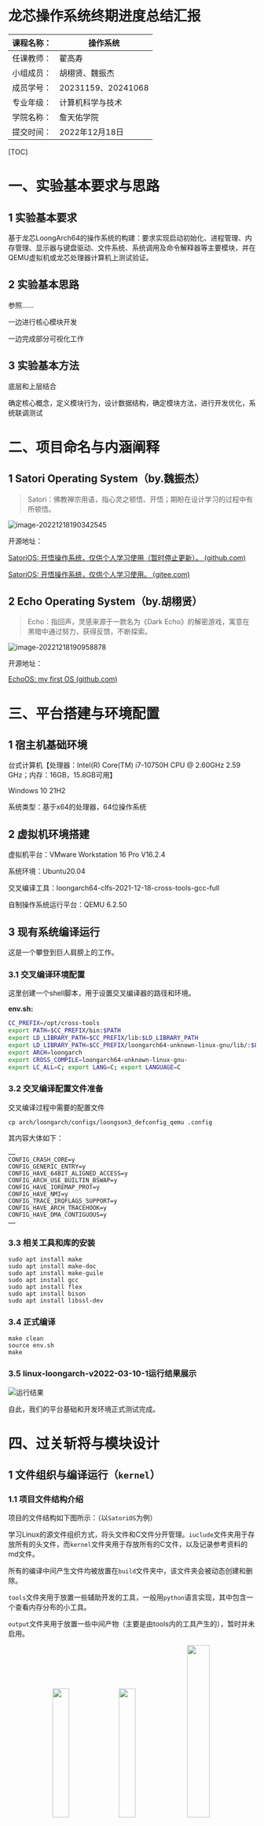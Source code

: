 # 龙芯操作系统终期进度总结汇报

| 课程名称： | 操作系统           |
| ---------- | ------------------ |
| 任课教师： | 翟高寿             |
| 小组成员： | 胡栩贤、魏振杰     |
| 成员学号： | 20231159、20241068 |
| 专业年级： | 计算机科学与技术   |
| 学院名称： | 詹天佑学院         |
| 提交时间： | 2022年12月18日     |

[TOC]

# 一、实验基本要求与思路

## 1 实验基本要求

基于龙芯LoongArch64的操作系统的构建：要求实现启动初始化、进程管理、内存管理、显示器与键盘驱动、文件系统、系统调用及命令解释器等主要模块，并在QEMU虚拟机或龙芯处理器计算机上测试验证。

## 2 实验基本思路

参照……

一边进行核心模块开发

一边完成部分可视化工作

## 3 实验基本方法

底层和上层结合

确定核心概念，定义模块行为，设计数据结构，确定模块方法，进行开发优化，系统联调测试

# 二、项目命名与内涵阐释

## 1 Satori Operating System（by.魏振杰）

> Satori：佛教禅宗用语，指心灵之顿悟、开悟；期盼在设计学习的过程中有所顿悟。

![image-20221218190342545](.\assets\image-20221218190342545.png)

开源地址：

[SatoriOS: 开悟操作系统，仅供个人学习使用（暂时停止更新）。 (github.com)](https://github.com/Kogler7/SatoriOS)

[SatoriOS: 开悟操作系统，仅供个人学习使用。 (gitee.com)](https://gitee.com/Kogler/satori-os)

## 2 Echo Operating System（by.胡栩贤）

> Echo：指回声，灵感来源于一款名为《Dark Echo》的解密游戏，寓意在黑暗中通过努力，获得反馈，不断探索。

![image-20221218190958878](.\assets\image-20221218190958878.png)

开源地址：

[EchoOS: my first OS (github.com)](https://github.com/Dontplay1003/EchoOS)

# 三、平台搭建与环境配置

## 1 宿主机基础环境

台式计算机【处理器：Intel(R) Core(TM) i7-10750H CPU @ 2.60GHz   2.59 GHz；内存：16GB，15.8GB可用】

Windows 10 21H2

系统类型：基于x64的处理器，64位操作系统

## 2 虚拟机环境搭建

虚拟机平台：VMware Workstation 16 Pro V16.2.4

系统环境：Ubuntu20.04

交叉编译工具：loongarch64-clfs-2021-12-18-cross-tools-gcc-full

自制操作系统运行平台：QEMU 6.2.50

## 3 现有系统编译运行

这是一个攀登到巨人肩膀上的工作。

### 3.1 交叉编译环境配置

这里创建一个shell脚本，用于设置交叉编译器的路径和环境。

**env.sh:**

```sh
CC_PREFIX=/opt/cross-tools
export PATH=$CC_PREFIX/bin:$PATH
export LD_LIBRARY_PATH=$CC_PREFIX/lib:$LD_LIBRARY_PATH
export LD_LIBRARY_PATH=$CC_PREFIX/loongarch64-unknown-linux-gnu/lib/:$LD_LIBRARY_PATH
export ARCH=loongarch
export CROSS_COMPILE=loongarch64-unknown-linux-gnu-
export LC_ALL=C; export LANG=C; export LANGUAGE=C
```

### 3.2 交叉编译配置文件准备

交叉编译过程中需要的配置文件

```shell
cp arch/loongarch/configs/loongson3_defconfig_qemu .config
```

其内容大体如下：

```shell
……
CONFIG_CRASH_CORE=y
CONFIG_GENERIC_ENTRY=y
CONFIG_HAVE_64BIT_ALIGNED_ACCESS=y
CONFIG_ARCH_USE_BUILTIN_BSWAP=y
CONFIG_HAVE_IOREMAP_PROT=y
CONFIG_HAVE_NMI=y
CONFIG_TRACE_IRQFLAGS_SUPPORT=y
CONFIG_HAVE_ARCH_TRACEHOOK=y
CONFIG_HAVE_DMA_CONTIGUOUS=y
……
```

### 3.3 相关工具和库的安装

```shell
sudo apt install make
sudo apt install make-doc
sudo apt install make-guile
sudo apt install gcc
sudo apt install flex
sudo apt install bison
sudo apt install libssl-dev
```

### 3.4 正式编译

```shell
make clean
source env.sh
make
```

### 3.5 linux-loongarch-v2022-03-10-1运行结果展示

![运行结果](.\assets\image-20221217141058349.png)

自此，我们的平台基础和开发环境正式测试完成。

# 四、过关斩将与模块设计

## 1 文件组织与编译运行（`kernel`）

### 1.1 项目文件结构介绍

项目的文件结构如下图所示：（以`SatoriOS`为例）

学习Linux的源文件组织方式，将头文件和C文件分开管理。`iuclude`文件夹用于存放所有的头文件，而`kernel`文件夹用于存放所有的C文件，以及记录参考资料的md文件。

所有的编译中间产生文件均被放置在`build`文件夹中，该文件夹会被动态创建和删除。

`tools`文件夹用于放置一些辅助开发的工具，一般用`python`语言实现，其中包含一个查看内存分布的小工具。

`output`文件夹用于放置一些中间产物（主要是由tools内的工具产生的），暂时并未启用。

<center>
    <img src=".\assets\image-20221217124720705.png" width="26%">
    <img src=".\assets\image-20221217124515810.png" width="26%">
    <img src=".\assets\image-20221217124624890.png" width="30%">
</center>

为了方便IDE定位头文件所在位置，可在`VSCode`中做如下配置：

```json
{
    "configurations": [
        {
            ...
            "includePath": [
                "${workspaceFolder}/include/**",
            ],
            ...
        }
    ],
    ...
}
```

### 1.2 编译脚本编写说明

本系统通过编写多级`Makefile`文件实现对源代码的编译和链接，详细编译过程如下。

在`kernel`文件夹中添加负责内核总体编译的`Makefile`文件，其主要功能是

- 定义基本编译/链接指令参数，并将其`export`至工作空间

```makefile
export TOOLPREFIX := loongarch64-unknown-linux-gnu-

export CC = $(TOOLPREFIX)gcc
export LD = $(TOOLPREFIX)ld

export CFLAGS = -Wall -O2 -g3 \
	-march=loongarch64 -mabi=lp64s \
	-ffreestanding -fno-common \
	-nostdlib \
	-I../include \ # 告知gcc头文件的相对路径
	-fno-stack-protector \
	-fno-pie -no-pie 

export LDFLAGS = -z max-page-size=4096
```

- 遍历`kernel`文件夹，确定需要编译链接的中间目标文件，这里默认将每个子文件夹的名字作为目标文件的文件名

```makefile
TGTDIR := ../build/ # 编译目标输出文件夹
TARGET := $(TGTDIR)kernel
SOURCE := $(wildcard *.c)
# 遍历所有的文件夹，并将文件夹的名字作为中间目标产物的名字
SUBOBJS = $(filter %.o, $(patsubst ./%, %.o, $(shell find -maxdepth 1 -type d)))
OBJECTS = $(patsubst %.c, $(TGTDIR)%.o, $(SOURCE))
OBJECTS += $(patsubst %.o, $(TGTDIR)%.o, $(SUBOBJS))
```

- 遍历并进入到每一个子文件夹中执行`make`指令，递归地完成编译，并将所有中间产物最终链接为内核

```makefile
$(TARGET): $(OBJECTS) ld.script # 根据链接脚本进行链接
	@echo Linking $(TARGET)
	$(ECHOPRE)$(LD) $(LDFLAGS) -T ld.script -o $(TARGET) $(OBJECTS)

$(TGTDIR)%.o : %.c
	@echo Compiling $<
	$(ECHOPRE)$(CC) $(CFLAGS) -c -o $@ $<

$(TGTDIR)%.o : # 递归地执行编译
	@echo -------------------------- == $(subst .o,,$@) == ------------------------------
	@mkdir -p $(subst .o,,$@)
	@(cd $(subst $(TGTDIR),,$(subst .o,,$@)); make) # 进入到子文件夹并执行`make`指令
```

每一个子文件夹中的`Makefile`文件内容类似如下

```makefile
SECNME := mm # 该模块名称
TGTDIR := ../../build/ # 目标产物文件夹
INCDIR := ../../include # 头文件目录
SUBDIR := $(TGTDIR)$(SECNME)/
TARGET := $(TGTDIR)$(SECNME).o
SOURCE := $(wildcard *.c)
OBJECTS := $(patsubst %.c, $(SUBDIR)%.o, $(SOURCE))
CFLAGS += -I../../include

all: $(TARGET)

$(TARGET): $(OBJECTS)
	@echo Linking $(TARGET)
	$(ECHOPRE)$(LD) -r -o $(TARGET) $(OBJECTS)

$(SUBDIR)%.o : %.c
	@echo Compiling $<
	$(ECHOPRE)$(CC) $(CFLAGS) -c -o $@ $<
```

### 1.3 运行脚本编写说明

## 2 固件简介与启动装载（`start.sh`）

### 2.1 UEFI固件简介

### 2.2 龙芯操作系统装载流程

龙芯之前定义了一个启动规范，定义了BIOS和内核的交互接口，但是在推动相关补丁进入上游社区时，内核的维护者们提出了不同意见。社区倾向于采用EFI标准提供的启动功能，即编译内核时生成一个vmlinux.efi这样的EFI模块，它可以不用任何grub之类的装载器实现启动。因为还没有最终定论，导致龙芯开源版本的内核和BIOS互相没有直接支持。因此我们不得不从github.com/loongson fork了相应的软件，进行了一点修改。这里对目前的启动约定做一个简单的说明：

- UEFI bios装载内核时，会把从内核elf文件获取的入口点地址（可以用readelf -h或者-l vmlinux看到）抹去高32位使用。比如vmlinux链接的地址是0x9000000001034804，实际bios跳转的地址将是0x1034804，代码装载的位置也是物理内存0x1034804。BIOS这么做是因为它逻辑上相当于用物理地址去访问内存，高的虚拟地址空间没有映射不能直接用。
- 内核启动入口代码需要做两件事：（参见arch/loongarch/kernel/head.S）
  1. 设置一个直接地址映射窗口（参见loongarch体系结构手册，5.2.1节），把内核用到的64地址抹去高位映射到物理内存。目前linux内核是设置0x8000xxxx-xxxxxxxx和0x9000xxxx-xxxxxxxx地址抹去最高的8和9为其物理地址，前者用于uncache访问(即不通过高速缓存去load/store)，后者用于cache访问。
  2. 做个代码自跳转，使得后续代码执行的PC和链接用的虚拟地址匹配。BIOS刚跳转到内核时，用的地址是抹去了高32位的地址（相当于物理地址），步骤1使得链接时的高地址可以访问到同样的物理内存，这里则换回到原始的虚拟地址。

我们这里使用链接脚本（ld.script）设置内核入口：

```c
OUTPUT_ARCH( "loongarch" )
ENTRY( kernel_entry )

SECTIONS
{
  . = 0x92000000;

  .text : {
    *(.text .text.*)
    PROVIDE(etext = .);
  }

  .rodata : {
    . = ALIGN(16);
    *(.srodata .srodata.*)
    . = ALIGN(16);
    *(.rodata .rodata.*)
  }

  .data : {
    . = ALIGN(16);
    *(.sdata .sdata.*) 
    . = ALIGN(16);
    *(.data .data.*)
  }

  .bss : {
    . = ALIGN(16);
    *(.sbss .sbss.*) 
    . = ALIGN(16);
    *(.bss .bss.*)
  }

  PROVIDE(end = .);
}
```



## 3 内核信息输出模块设计（`io`）

### 3.1 显示第一个字符

此时，我们设置了内核入口，就相当于给我们的操作系统“程序”设置了一个“main”函数，但是在这样的命令行窗口，没有输出，我们无法看到任何东西，也就无法做任何有意义的交互。亟待解决的第一个问题就是——printf。

作为一个操作系统，我们一开始并没有标准的输入输出库供我们使用，经过研究，想要在命令行窗口实现输出，需要通过串口通信。

对于串口的通信，龙芯3A5000提供了两块UART(Universal Asynchronous Receiver Transmitter)控制器进行控制，分别为UART0和UART1从**《龙芯3A5000_3B5000处理器寄存器使用手册》**中我们可以找到UART0控制器的物理地址为0x1FE00100，在输出过程中，涉及到的两个重要寄存器如下图：

<center>
    <img src=".\assets\image-20221217141152350.png" width="36%">
    <img src=".\assets\image-20221217141212916.png" width="46%">
</center>


其中DAT寄存器，负责输入数据的传输，是我们向命令行窗口输出的端口，接收8位宽的 **ascii码**；LSR寄存器则负责在传输前后检测输出状态，其第5个标志位代表当前串口是否为空，即是否能够传输数据，防止对前面传入但未处理的数据造成直接覆盖。

![image-20221217141228443](.\assets\image-20221217141228443.png)

![image-20221217141244426](.\assets\image-20221217141244426.png)

具体实现和管理代码如下：

```c
static const unsigned long uart_base = 0x1fe001e0;

#define UART0_THR  (uart_base + 0)
#define UART0_LSR  (uart_base + 5)
#define LSR_TX_IDLE  (1 << 5)

static char io_readb()
{
    return *(volatile char*)UART0_LSR;
}

static void io_writeb(char c)
{
    while ((io_readb() & LSR_TX_IDLE) == 0){
        asm volatile("nop\n" : : : );
    }
    *(char*)UART0_THR = c;
}
```

在此基础上，我们进一步封装出putc（输出单个字符）和puts（输出字符串）：

```c
void putc(char c)
{
	// wait for Transmit Holding Empty to be set in LSR.
	while ((io_readb() & LSR_TX_IDLE) == 0);
	io_writeb(c);
}

void puts(char *str)
{
	while (*str != 0)
	{
		putc(*str);
		str++;
	}
}
```

### 3.2 格式化输出及控制

格式化输出函数设计实现如下：

```C
void printf(const char *fmt, ...)
{
	va_list ap;
	int i, c, n;
	char *s;

	if (fmt == 0)
	{
		intr_on();
		return;
	}

	va_start(ap, fmt);
	for (i = 0; (c = fmt[i] & 0xff) != 0; i++)
	{
		if (c != '%')
		{
			putc(c);
			continue;
		}
		c = fmt[++i] & 0xff;
		if (c == 0)
			break;
		switch (c)
		{
		case 'd':										// 打印10进制整数
			print_int(va_arg(ap, int), 10, 1);
			break;
		case 'x':										// 打印16进制整数
			print_int(va_arg(ap, int), 16, 1);
			break;
		case 'P':										// 打印64位地址
			print_ptr(va_arg(ap, unsigned long));
			break;
		case 'p':										// 打印32位地址
			print_ptr_short(va_arg(ap, unsigned long));
			break;
		case 's':										// 打印字符串
			if ((s = va_arg(ap, char *)) == 0)
				s = "(null)";
			for (; *s; s++)
				putc(*s);
			break;
		case 'c':										// 打印字符
			putc((char)(va_arg(ap, int)));
			break;
		case 'O':										// 打印字符串（16位左对齐）
			n = 16;
			if ((s = va_arg(ap, char *)) == 0)
				s = "(null)  ";
			for (; n; s++, n--)
				putc(*s ? *s : ' ');
			break;
		case 'o':										// 打印字符串（8位左对齐）
			n = 8;
			if ((s = va_arg(ap, char *)) == 0)
				s = "(null)  ";
			for (; n; s++, n--)
				putc(*s ? *s : ' ');
			break;
		case '%':
			putc('%');
			break;
		default:
			putc('%');
			putc(c);
			break;
		}
	}
}
```

在此基础上，我们了解到可以通过`ANSI`控制码实现对串口窗口的多样化控制，我们将相关方法进行了封装，其中一些示例如下：

```C
static inline void cursor_move_to(sint x, sint y);			// 光标位置移动到
static inline void clear_screen();							// 清屏
static inline void set_cursor_style(sint style);			// 设置光标样式
static inline void set_cursor_color(sint color);			// 设置光标（字体）颜色
static inline void set_cursor_background_color(sint color);	// 设置光标（字体）背景颜色
void save_cursor_style();		// 保存光标样式
void restore_cursor_style();	// 恢复光标样式
void save_cursor_color();		// 保存光标（字体）颜色
void restore_cursor_color();	// 恢复光标（字体）颜色
```



### 3.3 内核信息打印模块

在以上输出控制模块的基础上，我们统一了内核信息输出的标准格式，定义了四种输出类型，其实现如下：

```python
#define pr_info(src, fmt, ...)          \
    {                                   \
        save_cursor_color();            \
        set_cursor_color(ANSI_GREEN);   \
        printf("[" #src "] | INFO | "); \
        printf(fmt, ##__VA_ARGS__);     \
        put_char('\n');                 \
        restore_cursor_color();         \
    }

#define pr_warn(src, fmt, ...)          \
    {                                   \
        save_cursor_color();            \
        set_cursor_color(ANSI_YELLOW);  \
        printf("[" #src "] | WARN | "); \
        printf(fmt, ##__VA_ARGS__);     \
        put_char('\n');                 \
        restore_cursor_color();         \
    }

#define pr_error(src, fmt, ...)          \
    {                                    \
        save_cursor_color();             \
        set_cursor_color(ANSI_RED);      \
        printf("[" #src "] | ERROR | "); \
        printf(fmt, ##__VA_ARGS__);      \
        put_char('\n');                  \
        restore_cursor_color();          \
        die();                           \
    }

#ifdef CONFIG_DEBUG

#define pr_debug(src, fmt, ...)          \
    {                                    \
        save_cursor_color();             \
        set_cursor_color(ANSI_BLUE);     \
        printf("[" #src "] | DEBUG | "); \
        printf(fmt, ##__VA_ARGS__);      \
        put_char('\n');                  \
        restore_cursor_color();          \
    }

#else

#define pr_debug(src, fmt, ...) \
    {                           \
    }

#endif /* !CONFIG_DEBUG */
```

内核各模块在使用上述基本模块时，可以进行封装，例如：

```python
#define mm_info(fmt, ...) pr_info(MM, fmt, ##__VA_ARGS__)
#define mm_warn(fmt, ...) pr_warn(MM, fmt, ##__VA_ARGS__)
#define mm_error(fmt, ...) pr_error(MM, fmt, ##__VA_ARGS__)
#define mm_debug(fmt, ...) pr_debug(MM, fmt, ##__VA_ARGS__)
```



## 4 中断处理与驱动设计（`trap`）

### 4.1 中断处理流程概述

（1）为了实现中断处理，首先是对中断的初始化，为各个中断相关的芯片写入控制方式，同时为CPU设置中断入口、中断使能等中断基本信息；

（2）当接收到中断后，CPU会自动跳转到设置的中断入口处运行；

（3）当前我们使用的是单个中断，在进入中断后，各个中断统一进入trap_entry函数进行现场保护，而后进入中断处理函数trap_handle；

（4）在trap_handle函数中，我们通过读取例外配置寄存器获取当前中断状态并和配置的中断配置寄存器以及各中断设备进行比较，确定触发中断的设备并进入对应设备的中断处理函数。

![trap_step](.\assets\trap_step.png)

### 4.2 中断控制过程初始化

对于中断过程的初始化可以分为四部分：

```C
void trap_init(void)
{
    /*CPU控制状态寄存器设置*/
    unsigned int ecfg = ( 0U << CSR_ECFG_VS_SHIFT ) | HWI_VEC | TI_VEC;
    unsigned long tcfg = 0x0a000000UL | CSR_TCFG_EN | CSR_TCFG_PER;
    w_csr_ecfg(ecfg);
    w_csr_tcfg(tcfg);
    w_csr_eentry((unsigned long)trap_entry);
    /*拓展io中断初始化*/
    extioi_init();
    /*桥片初始化*/
    ls7a_intc_init();
    /*键鼠控制芯片初始化*/
    i8042_init();
}
```

首先是对**控制状态寄存器**的设置，不同于8086简单基础的架构，龙芯对CPU本身设置了大量的可配置内容，其通过**控制状态寄存器**进行设置。所有的**控制状态寄存器**需要通过龙芯的`csrwr/csrrd`指令进行控制。

`ecfg`个`tcfg`分别为例外配置寄存器和时钟配置寄存器，这样我们就实现了对于中断的基础配置和一个十分重要的中断源——时钟中断源：

<center>
    <img src=".\assets\image-20221217152300743.png" width="40%">
    <img src=".\assets\image-20221217152532642.png" width="35%">
</center>

同时我们还需要向`eentry`控制状态寄存器中写入我们编写的中断入口函数地址。

对CPU的控制状态寄存器配置完成后，我们需要对CPU的IO端口的控制状态进行配置：

```c
void extioi_init(void)
{
    iocsr_writeq((0x1UL << UART0_IRQ) | (0x1UL << KEYBOARD_IRQ) | 
                 (0x1UL << MOUSE_IRQ) | (0x1UL << DISK_IRQ), 
                 LOONGARCH_IOCSR_EXTIOI_EN_BASE);

    /* extioi[31:0] map to cpu irq pin INT1, other to INT0 */
    iocsr_writeq(0x01UL,LOONGARCH_IOCSR_EXTIOI_MAP_BASE);

    /* extioi IRQ 0-7 route to core 0, use node type 0 */
    iocsr_writeq(0x0UL,LOONGARCH_IOCSR_EXTIOI_ROUTE_BASE);

    /* nodetype0 set to 1, always trigger at node 0 */
    iocsr_writeq(0x1,LOONGARCH_IOCSR_EXRIOI_NODETYPE_BASE);
}
```

这里分别对**拓展IO中断使能寄存器**、**中断路由寄存器**、**中断目标处理器核路由寄存器地址**和**中断目标结点映射方式寄存器**进行了配置。

对CPU的配置完成后，我们还需要对桥片芯片进行配置，配置其中断使能寄存器、中断向量寄存器等：

```c
void ls7a_intc_init(void)
{
    /* enable uart0/keyboard/mouse */
    *(volatile unsigned long*)(LS7A_INT_MASK_REG) = ~((0x1UL << UART0_IRQ) | (0x1UL << KEYBOARD_IRQ) | 
                                                      (0x1UL << MOUSE_IRQ));

    *(volatile unsigned long*)(LS7A_INT_EDGE_REG) = (0x1UL << (UART0_IRQ | KEYBOARD_IRQ | MOUSE_IRQ));

    /* route to the same irq in extioi */
    *(volatile unsigned char*)(LS7A_INT_HTMSI_VEC_REG + UART0_IRQ) = UART0_IRQ;
    *(volatile unsigned char*)(LS7A_INT_HTMSI_VEC_REG + KEYBOARD_IRQ) = KEYBOARD_IRQ;
    *(volatile unsigned char*)(LS7A_INT_HTMSI_VEC_REG + MOUSE_IRQ) = MOUSE_IRQ;

    *(volatile unsigned long*)(LS7A_INT_POL_REG) = 0x0UL;
}
```

自此，中断还不能够正常运行，我们还需要对外围设备进行配置。我们知道不同设备都会有不同的控制状态和输入输出端口，对应设备控制芯片的控制寄存器、数据寄存器和状态寄存器（`i8042`的控制寄存器和状态寄存器共用一个端口），这里我们最直接涉及到的就是对键鼠进行控制的`i8042`芯片，我们需要在其控制端口写入我们需要的控制方式：

```C
void i8042_init(void)
{
  unsigned char data;

  /* disable device */
  *(volatile unsigned char*)(LS7A_I8042_COMMAND) = 0xAD;
  *(volatile unsigned char*)(LS7A_I8042_COMMAND) = 0xA7;
  /* flush */
  data = *(volatile unsigned char*)(LS7A_I8042_DATA);
  /* self test */
  *(volatile unsigned char*)(LS7A_I8042_COMMAND) = 0xAA;
  data = *(volatile unsigned char*)(LS7A_I8042_DATA);

  /* set config byte, enable device and interrupt*/
  *(volatile unsigned char*)(LS7A_I8042_COMMAND) = 0x20;
  data = *(volatile unsigned char*)(LS7A_I8042_DATA);
  *(volatile unsigned char*)(LS7A_I8042_COMMAND) = 0x60;
  *(volatile unsigned char*)(LS7A_I8042_DATA) = 0x07;

  /* test */
  *(volatile unsigned char*)(LS7A_I8042_COMMAND) = 0xAB;
  data = *(volatile unsigned char*)(LS7A_I8042_DATA);

  /* enable first port */
  *(volatile unsigned char*)(LS7A_I8042_COMMAND) = 0xAE;

  /* reset device */
  *(volatile unsigned char*)(LS7A_I8042_DATA) = 0xFF;
  data = *(volatile unsigned char*)(LS7A_I8042_DATA);
}
```

这样我们就是完整实现了键鼠中断以及时钟中断并将中断定向到我们设置的中断入口处。

### 4.3 键盘驱动设计与实现

在操作系统的运行过程中，因为处于命令行状态下，我们最主要的交互方式就是通过键盘实现输入，下图为设计的键盘驱动处理过程。

![kbd-2022-11-08-1451](.\assets\kbd-2022-11-08-1451.png)

当我们通过中断进入键盘的中断处理程序后，会先通过状态端口判断`i8042`的数据端口是否有未读的数据，如果有，则可以通过数据端口读取数据。

此时我们读取到的数据为键盘扫描码，我们需要通过键盘扫描码映射到键盘按键表，其中包含了每一个按键的`ascii码`（若没有则为0）。然后外部的应用可以通过注册键盘的回调，在键盘中断的过程中接收键盘驱动分发的键盘数据。

### 4.4 鼠标驱动设计与实现



## 5 内核标准库设计与实现（`lib`）

### 5.1 基本字符串处理函数

为了方便内核部分功能的实现，我们首先实现了`string.h`：

```C
#ifndef _SYSTEM_LIB_STRING_H_
#define _SYSTEM_LIB_STRING_H_

int strcmp(const char *str1, const char *str2);
int strcpy(char *dst, const char *src);
int strlen(const char *str);
int strncmp(const char *str1, const char *str2, int n);
int strncpy(char *dst, const char *src, int n);
void split(char *str, char *delim, char result[][100], int *result_len);

void memset(void *ptr, char c, unsigned long size);
int memcmp(void *ptr1, void *ptr2, unsigned long size);
void memcpy(void *ptr1, void *ptr2, unsigned long size);

#endif /* !_SYSTEM_LIB_STRING_H_ */
```

以上这些函数的功能人尽皆知，在此便不赘述。

### 5.2 标准缓冲区设计与实现

为了方便标准输入模块的开发，我们首先设计实现了标准字符输入缓冲区数据结构及其相关操作函数。缓冲区由顺序队列实现，并提供了自旋等待数据的API。

```C
typedef struct std_buffer
{
    byte *data;		// 数据
    int size;		// 已装入数据大小（单位：字节）
    int capacity;	// 缓冲区容量（单位：字节）
    int head;		// 缓冲区头
    int tail;		// 缓冲区尾
    int peek;		// 访问指针
} std_buffer;

std_buffer *std_buffer_create(int capacity);
void std_buffer_destroy(std_buffer *buffer);
void std_buffer_clear(std_buffer *buffer);

void std_buffer_put(std_buffer *buffer, const byte data);
void std_buffer_puts(std_buffer *buffer, const char *data);

byte std_buffer_pop(std_buffer *buffer);
byte std_buffer_get(std_buffer *buffer);

int std_buffer_gets(std_buffer *buffer, char *data, int size);

byte std_buffer_peek(std_buffer *buffer);
void std_buffer_back(std_buffer *buffer);

char std_buffer_wait_char(std_buffer *buffer);

int std_buffer_wait_line(std_buffer *buffer, char *data, int size);

static inline int std_buffer_full(std_buffer *buffer)
{
    return buffer->size == buffer->capacity;
}

static inline int std_buffer_full_p(std_buffer *buffer)
{
    return buffer->peek == buffer->head;
}

static inline int std_buffer_empty(std_buffer *buffer)
{
    return buffer->size == 0;
}

static inline int std_buffer_empty_p(std_buffer *buffer)
{
    return buffer->peek == buffer->tail;
}
```



### 5.3 标准可编辑文本结构设计与实现

为了支持建议文本编辑器`vim`的设计实现，我们利用二维双向链表设计了可编辑的文本数据结构，其核心数据结构定义与相关操作函数设计与实现如下。

核心数据结构：

```C
typedef struct text_cursor	// 光标位置
{
    int x;
    int y;
} text_cursor;

typedef struct text_char	// 字符结点
{
    char ch;
    struct text_char *next;
    struct text_char *prev;
} text_char;

typedef struct text_line	// 行节点
{
    int nr_chars;
    text_char *fst_char;
    text_char *lst_char;
    struct text_line *next;
    struct text_line *prev;
} text_line;

typedef struct text_buffer	// 可编辑文本缓冲
{
    int nr_lines;
    text_line *fst_line;
    text_line *lst_line;
    text_line *cur_line;
    text_char *cur_char;
    text_cursor cursor;
} text_buffer;
```

相关操作函数：

```C
text_buffer *text_buffer_create();

int text_buffer_count_lines(text_buffer *buffer);
int text_buffer_count_chars(text_buffer *buffer);

void text_buffer_load_text(text_buffer *buffer, char *str);
void text_buffer_save_text(text_buffer *buffer, char *str, int size);

void text_buffer_save_line(text_line *line, char *str, int size);

void text_buffer_clear(text_buffer *buffer);
void text_buffer_destroy(text_buffer *buffer);
void text_buffer_free_line(text_line *line);

void text_buffer_write_char(text_buffer *buffer, char c);

void text_buffer_insert_line(text_buffer *buffer);
void text_buffer_insert_char(text_buffer *buffer, char c);
void text_buffer_insert_string(text_buffer *buffer, char *str);

void text_buffer_split_line(text_buffer *buffer);
void text_buffer_merge_line(text_buffer *buffer);

static inline void text_buffer_newline(text_buffer *buffer)
{
    text_buffer_split_line(buffer);
}

void text_buffer_delete_char(text_buffer *buffer);
void text_buffer_delete_line(text_buffer *buffer);

void text_buffer_backspace(text_buffer *buffer);

void text_buffer_cursor_up(text_buffer *buffer);
void text_buffer_cursor_down(text_buffer *buffer);
void text_buffer_cursor_prev(text_buffer *buffer);
void text_buffer_cursor_next(text_buffer *buffer);

void text_buffer_cursor_move_to(text_buffer *buffer, int x, int y);
void text_buffer_cursor_to_line(text_buffer *buffer, int line);
void text_buffer_cursor_to_col(text_buffer *buffer, int col);

void text_buffer_cursor_home(text_buffer *buffer);
void text_buffer_cursor_end(text_buffer *buffer);

void text_buffer_cursor_line_home(text_buffer *buffer);
void text_buffer_cursor_line_end(text_buffer *buffer);

void text_buffer_print_info(text_buffer *buffer);

void text_buffer_print_line(text_line *line);
void text_buffer_print_text(text_buffer *buffer);

void text_buffer_relocate_cursor(text_buffer *buffer);
```

函数详细实现过程不再赘述，感兴趣的同学可以参考源码。

## 6 命令解释器设计与实现（`shell`）

### 6.1 核心常量及数据结构定义

核心常量及数据结构定义如下：(`shell.h`)

```C
#define SHELL_BUFFER_SIZE   256 // shell命令输入缓冲区大小
#define SHELL_CMD_MAX       64	// 最大支持内置命令的数量
#define CMD_PARAM_MAX       8	// 每条命令最大支持的参数数量
#define NAME_LEN_MAX        16	// 命令或参数名最大长度
#define DESC_LEN_MAX        64	// 命令或参数描述信息最大长度

typedef struct {
    char sign;
    char name[NAME_LEN_MAX];
    char desc[DESC_LEN_MAX];
} cmd_param;	// 命令参数定义数据结构，sign代表该命令的缩写

typedef struct {
    char sign;
    char param[DESC_LEN_MAX];
} param_unit;	// 从命令中解析得到的参数数据结构，由参数缩写和参数附加值组成

typedef struct {
    char cmd[NAME_LEN_MAX];				// 命令名
    char desc[DESC_LEN_MAX];			// 命令描述信息
    cmd_param params[CMD_PARAM_MAX];	// 命令附带的参数定义
    void (*func)();						// 命令的执行函数
} shell_cmd;	//命令定义数据结构

extern char input_buff[SHELL_BUFFER_SIZE];	// 输入缓冲区

extern shell_cmd shell_cmds[SHELL_CMD_MAX];	// 内置命令

extern param_unit param_buff[CMD_PARAM_MAX];// 参数缓冲区

extern int shell_exit_flag;	// shell退出标志
```

### 6.2 相关功能的设计与实现

在`cmd.c`中定义内置命令如下：（截取部分）

```C
shell_cmd shell_cmds[SHELL_CMD_MAX] = {
    ...
    {
        .cmd = "info",
        .desc = "show the information of SatoriOS",
        .params = {
            {
                .sign = 'c',
                .name = "cpu",
                .desc = "show cpu information",
            },
            {
                .sign = 'm',
                .name = "memory",
                .desc = "show memory information",
            },
            {
                .sign = 'b',
                .name = "boot",
                .desc = "show boot information",
            }
        },
        .func = show_satori_info
    }
    ...
};
```

该命令对应的实现在`impl.c`中，也可直接调用内核其他部分的函数。shell的主函数如下。

注意：由于我们并未进入保护模式，所以此处并不涉及内核态到用户态的切换。

```C
void entry_shell()
{
    puts("Entering Shell...");
    shell_exit_flag = 0;
    while (!shell_exit_flag)
    {
        printf("SatoriOS:%s $ ", shell_path);
        int n = gets(input_buff, SHELL_BUFFER_SIZE);
        if (n == SHELL_BUFFER_SIZE)
        {
            puts("\n\rInput overflowed!");
            continue;
        }
        if (input_buff[0] == 0)
            continue;
        parse_command();
    }
    puts("Exiting Shell...");
}
```

此处，为方便起见，shell直接使用的我们实现的`gets`方法获取键盘输入并进行解析。解析过程在`parser.c`中实现，其中重要函数的含义如下：

```C
void parse_command();			// 解析输入缓冲区中的命令，并将格式化的参数存入参数缓冲区，而后调用命令执行函数
void parse_params(int cmd_id);	// 由parse_command调用，负责解析命令参数
int has_param(int cmd_id);		// 由命令执行函数调用，判断参数缓冲区中是否含有某个参数
char *get_param(char sign);		// 由命令执行函数调用，获取某个参数的附加值
```

对于每一个命令，可以参照如下格式进行实现，其余不多赘述。

```C
void show_about_info(int cmd_id)
{
    if (!has_param(cmd_id))
    {
        puts("Satori OS is a simple OS written by C.");
        print_info();
    }
    else
    {
        if (get_param('v') != 0)
            puts(VERSION);
        if (get_param('a') != 0)
            puts(AUTHOR);
        if (get_param('c') != 0)
            puts(COPYRIGHT);
        if (get_param('l') != 0)
            puts(LOGO);
        if (get_param('o') != 0)
            puts(ORIGIN);
    }
}
```

`SatoriOS Shell`实际运行截图如下：

![image-20221218190711206](.\assets\image-20221218190711206.png)

## 7 内存管理设计与实现（`mm`）

### 7.1 `SatoriOS`/`EchoOS`内存管理架构概述

在设计内存管理系统时，我们着重参考了Linux相关的设计理念和设计思路，但由于Linux的内存管理系统过于庞大复杂，我们并未完全遵循Linux的实现方式，而是混入了大量的自己的理解和思考。在实现上，我们以根据现有需求自行实现代码为主，以参考Linux相关概念命名为辅，设计了一个简易可用的内存管理系统。

由于时间原因，这个系统尚有诸多等待完善的部分。同时，由于资料和时间的双重匮乏，我们目前并未对龙芯的硬件架构有透彻的研究，因此并未针对龙芯的相关控制寄存器进行设置，也并未启用硬件的MMU，无法对地址进行翻译转换，从而无法真正意义上进入保护模式，对内存进行段页式的管理。对于这个问题，一方面我们只能使系统仍然在内核态运行，另一方面我们提出了`vpu`的概念，希望以模拟硬件逻辑的方式来虚拟地实现段页式的内存管理，该想法将在本章第10小节进行详细讨论和阐述。

下面先对内存分配系统整体的设计思路进行介绍。

研究Linux内核可以发现，Linux中重要的内存分配接口主要由`kmalloc`、`vmalloc`、`malloc`等组成。其中`kmalloc`用于内核空间动态内存分配，其本质是分配大小不定的连续物理内存，依靠`slab`系统实现。在Linux中，`slab`系统是以对象为单位的，在`buddy system`基础上分配较小连续物理内存的系统。Linux底层所使用的页分配器是`buddy system`。在Linux系统中，`vmalloc`负责分配虚拟连续，但物理上并不一定连续的内存空间，而`malloc`则是用于在用户空间进行连续内存分配的接口。

![1670286103590](.\assets\1670286103590.png)

在我们设计的操作系统中，我们模仿Linux设计了最简单的`Buddy System`和`Slab Allocator`，并在此基础上实现了`kmalloc`函数。由于时间原因，我们并未实现`vmalloc`和`malloc`两个分配器。

在我们实践的过程中，我们发现内存管理实际上存在鸡生蛋蛋生鸡的问题，也就是说，内存管理系统的搭建是为了能够动态的申请和释放内存，而内存管理系统本身在一定程度上也依赖于动态的内存申请和释放。对此，Linux的解决方案是设计了一个`boot_cache`的过程，而我们则采用了更为简单的方式，即在内核空间划分出一段内存用于临时的内核数据结构的动态内存申请，而管理这片内存的分配器是基于位示图原理的`Bit Allocator`。

### 7.2 连续物理内存分配器（`kmalloc`）设计与实现

我们设计的连续物理内存分配器主要由底层的页分配器`Buddy System`、上层的对象分配器`Slab Allocator`以及初始化阶段的临时分配器`Bit Allocator`三个部分组成。

#### 7.2.0 `Bit Allocator` 设计与实现

位分配器的实现非常简单，其针对位示图进行位的分配操作。其中负责分配的函数主要有`alloc_bits`和`alloc_aligned_bits`两个函数，前者负责忠实的分配内核需要的内存大小，保证内存的利用率，后者则在内核需求的基础上考虑了内存对齐以及分配性能等因素，可以相对快速地分配大块的内存。两个函数的实现如下：

```C
int alloc_bits(byte *bitmap, int map_size, int size, int *last)
{
    int last_i = *last / 8;
    int i = last_i, j = *last % 8, k = 0;
    while (k < size)
    {
        if (j == 8)
        {
            j = 0;
            i = (i + 1) % map_size;
            if (i == last_i)
                return -1;
        }
        if ((bitmap[i] & (1 << j)) == 0)
            k++;
        else
            k = 0;
        j++;
    }
    *last = i * 8 + j;
    for (int l = 0; l < size; l++)
        set_bit(bitmap, *last - l - 1, 1);
    return *last - size;
}
```

```C
int alloc_aligned_bits(byte *bitmap, int map_size, int size, int *last)
{
    int last_i = (*last + 7) / 8 % map_size;
    size = (size + 7) / 8;
    int i = last_i, k = 0;
    while (k < size)
    {
        if (bitmap[i] == 0)
            k++;
        else
            k = 0;
        i = (i + 1) % map_size;
        if (i == last_i)
            return -1;
    }
    *last = i * 8;
    for (int l = 0; l < size; l++)
        bitmap[i - l - 1] = 0xFF;
    return *last - size * 8;
}
```

此外，分别有两个函数负责内存的释放，并与上述两个函数一一匹配，一般不可混用。由于释放函数地实现较为简单，在此便不做展示。

系统启动之初的位分配器内存分配情况：

![image-20221218190942836](.\assets\image-20221218190942836.png)

#### 7.2.1 `Buddy System`设计与实现

在我们实现的系统中，伙伴系统是建立在树结构地基础上实现的。使用树实现的优点是代码结构简单，可靠性强，但缺点是内存分配效率相对较低。后续我们会择机对其进行优化改进。我们目前实现的伙伴系统的数据结构及方法的定义如下：

```C
#define ALLOCATED 1
#define FREE 0

typedef struct buddy_node
{
    struct buddy_node *left;
    struct buddy_node *right;
    int order;
    int state;
    void* start;
} buddy_node;

void init_buddy();
int split_buddy(buddy_node *node);
void merge_buddy(buddy_node *node);
buddy_node *alloc_buddy(buddy_node *root, int order);
void free_buddy(void* start, int order);

void *buddy_alloc(int size);
void buddy_free(void *addr, int size);
void* buddy_realloc(void* addr, int old_size, int new_size);
void* buddy_calloc(int size);
```

除去一些基本的树结构操作，我们的伙伴系统几个核心的方法实现如下：

```C
buddy_node *alloc_buddy(buddy_node *root, int order)
{
    if (order > root->order)
        return NULL;
    if (order == root->order)
    {
        root->state = ALLOCATED;
        return root;
    }
    else
    {
        if (root->left == NULL)
        {
            if (split_buddy(root) == -1)
                return NULL;
        }
        void *ret = alloc_buddy(root->left, order);
        if (ret == NULL)
            ret = alloc_buddy(root->right, order);
        return ret;
    }
    return NULL;
}

void free_buddy(void *start, int order)
{
    buddy_node *root = &buddy_root;
    buddy_node *node = root;
    while (node->order != order)
    {
        if (node->left == NULL)
        {
            mm_error("free_buddy: invalid operation. (start: %p, order: %d)", start, order);
            return;
        }
        root = node;
        if (start < node->right->start)
            node = node->left;
        else
            node = node->right;
    }
    node->state = FREE;
    if (root->left->state == FREE && root->right->state == FREE)
        merge_buddy(root);
}

void *buddy_alloc(int size)
{
    int order = 0;
    while ((1 << order) < size)
        order++;
    buddy_node *node = alloc_buddy(&buddy_root, order);
    if (node == NULL)
        return NULL;
    set_dead_beef(node->start + (1 << order) - 1);
    return (void *)node->start;
}

void buddy_free(void *addr, int size)
{
    int order = 0;
    while ((1 << order) < size)
        order++;
    if (!check_dead_beef(addr + (1 << order) - 1))
    {
        mm_error("buddy_free: Dead beef check failure. (addr: %p, size: %d)", addr, size);
    }
    free_buddy(addr, order);
}
```



#### 7.2.2 `Slab Allocator`设计与实现

由于时间原因，我们自己的Slab分配器尚未完全实现，下面附上Linux的具体实现示意图，感兴趣的同学可以深入了解。

![1668869941719](.\assets\1668869941719.png)

### 7.3 连续虚拟内存分配器（`vmalloc`）设计与实现

由于时间原因，本功能还处于实验开发阶段，在此不便展示。

### 7.4 用户地址空间分配器（`malloc`）设计与实现

由于时间原因，本功能还处于实验开发阶段，在此不便展示。

## 8 进程管理设计与实现（`sched`）

### 8.1 进程控制块设计

进程控制块的设计比较常规，根据龙芯的架构做了相应的调整，这其中也借鉴了`Linux`的设计思路。

- 进程标识符：内/外部、父/子进程、用户标识符
- 处理器状态信息：通用、PC、PSW、用户栈指针寄存器、龙芯控制寄存器
- 进程调度信息：进程状态、进程优先级、事件及其它
- 进程控制信息：程序和数据地址、进程同步通信机制、资源清单、链接指针

```C
struct loongarch_fpu {
	unsigned int	fcsr;
	unsigned int	vcsr;
	unsigned long int	fcc;	/* 8x8 */
	union fpureg fpr[NUM_FPU_REGS];
};

struct thread_struct {
	/* 保存主要的处理器寄存器 */
	unsigned long reg01, reg02, reg03, reg22; /* ra tp sp fp */
	unsigned long reg04, reg05, reg06, reg07; /* a0-a3 */
	unsigned long reg23, reg24, reg25, reg26; /* s0-s3 */
	unsigned long reg27, reg28, reg29, reg30, reg31; /* s4-s8 */
	/* 保存控制状态寄存器 */
	unsigned long csr_prmd;
	unsigned long csr_crmd;
	unsigned long csr_euen;
	unsigned long csr_ecfg;
	unsigned long csr_badvaddr;	//Last user fault
	/* 保存特权级寄存器 */
	unsigned long scr0;
	unsigned long scr1;
	unsigned long scr2;
	unsigned long scr3;
	/* 保存标志寄存器 */
	unsigned long eflags;
	/* 其他与进程相关的内容 */
	unsigned long trap_nr;
	unsigned long error_code;

	struct loongarch_fpu fpu FPU_ALIGN;
};

struct task_struct
{
	long state;			/* -1 不可运行, 0 可运行, >0 终止 */
	long counter;
	long priority;
	long signal; /* 挂起信号位图 */
	struct sigaction sigaction[32]; /* 信号的相关信息 */
	long blocked;			/* 屏蔽信号位图 */
/* 进程信息 */
	int exit_code;
	unsigned long start_code, end_code, end_data, brk, start_stack;
	long pid, father, pgrp, session, leader;
	unsigned short uid, euid, suid;
	unsigned short gid, egid, sgid;
	long utime, stime, cutime, cstime, start_time;
    
	struct thread_struct tss;
};
```

### 8.2 进程调度算法设计与实现

进程调度算法采用时间片轮转，在上述进程控制块的基础上，每当触发时钟中断达到指定的倒计时次数后，会进入进程调度算法，调度算法首先会判断现有各个进程的信号量，判断是否存在未被阻塞且可中断的进程，需要将其置为运行状态。

而后正式进入进程调度的部分，通过判断哪一个进程的计数器值大，则将其确定为下一个占用CPU的程序，调用`switch_to`切换进程。

```c
void schedule (void)
{
	int i, next, c;
	struct task_struct **p;

	/*通过信号量激活进程，略*/

    /*调度*/
	while (1)
	{
		c = -1;
		next = 0;
		i = NR_TASKS;
		p = &task[NR_TASKS];
		while (--i)
		{
			if (!*--p)
				continue;
			if ((*p)->state == TASK_RUNNING && (*p)->counter > c)
				c = (*p)->counter, next = i;
		}
		if (c)
			break;
		for (p = &LAST_TASK; p > &FIRST_TASK; --p)
			if (*p)
				(*p)->counter = ((*p)->counter >> 1) + (*p)->priority;
	}
	switch_to (current, task[next]);
}
```



### 8.3 基于VPU的进程调度设计

`VPU`的想法阐述请参见本章第十小节。在`VPU`的基础上，进程切换将变得非常简单。在虚拟进程进行切换时，不再需要进行额外的现场保护，只需将CPU的执行权交由不同的VPU执行即可。

## 9 文件系统设计与实现（`fs`）

由于时间原因，本功能还处于实验开发阶段，在此不便展示。

### 9.1 文件系统架构概述

### 9.2 虚拟文件系统（`vfs`）设计与实现

### 9.3 内存虚拟硬盘（`tfs`）设计与实现

### 9.4 简易文件系统（`FAT32`）设计与实现

## 10 虚拟处理单元设计与实现（`vpu`）

### 10.1 虚拟处理单元想法概述

由于资料和时间的双重匮乏，我们对龙芯架构的了解还很浅薄，尚不能完成对龙芯CPU的完全控制。对我们来说，龙芯CPU就像是一个黑盒子，我们无法在短期内摸清其关键操纵方法，而这样的盲人摸象可能会在很大程度上阻碍我们研发的进度。进行操作系统实验，一方面是希望对龙芯架构有一定的研究和理解，另一方面，我们也希望在实践的过程中更深入地理解课堂中学习到的知识，去进一步对操作系统这一非具体的概念感兴趣。因此，我们决定走一个折中的路线——既然操纵龙芯CPU存在一定的难度，那我们就用软件的方式构建一个虚拟的处理单元（Virtual Processor Unit, VPU），并在此基础上完成虚拟的指令执行、地址转换、段页管理及用户-内核态的转换，等相关的算法成熟之后再移植到真正的CPU上。我们必须承认，这个想法的工作量很大，我们投入了大量的时间也未能将其完全实现，下面我们仅就已经完成的工作作以简要介绍和展示。

#### 10.1.1 虚拟处理单元设计

经过综合考虑，我们最终确定`VPU`设计如下：

```C
typedef struct vpu
{
    u32 gpr[GENERAL_REGISTERS]; // General purpose registers
    u32 scr[SYSCALL_REGISTERS]; // System call registers
    segment_registers_t sgr;    // Segment registers
    segment_register_t *csr;    // Current segment register
    int ip;                     // Instruction pointer
    int sp;                     // Stack pointer
    int bp;                     // Base pointer
    sint cpl;                   // Current privilege level
    sint asid;                  // Address space identifier
    vpu_flags_t flags;          // Flags
    vdt_entry_t gdtr;           // Global descriptor table register
    selector_t ldtr;            // Local descriptor table register
} vpu_t;
```

下面进行逐一介绍。

```C
u32 gpr[GENERAL_REGISTERS]; // General purpose registers
```

通用寄存器。每个寄存器占用32位空间，共计16个。

```C
u32 scr[SYSCALL_REGISTERS]; // System call registers
```

系统调用专用寄存器。用于系统调用参数传递，共8个。这样的设计可能并不规范，仅仅是为了方便。

```C
segment_registers_t sgr;    // Segment registers
```

段寄存器组。其详细定义如下，本VPU设计共将应用程序划分成了四段，即代码段、数据段、栈段、堆段。

```C
typedef struct segment_registers
{
    segment_register_t cs; // Code segment
    segment_register_t ds; // Data segment
    segment_register_t ss; // Stack segment
    segment_register_t hs; // Heap segment
} segment_registers_t;
```

其中，每一个段寄存器由一个段选择子和一个段描述符组成。这里是参照了8086的经典设计，在设置段选择子时，VPU会自动将该选择子对应的段描述符填入段寄存器中。

```C
typedef struct segment_register
{
    selector_t selector;
    virtual_descriptor_t descriptor;
} segment_register_t;
```

其余有关分段设计将在10.2.2进行阐述。

```C
segment_register_t *csr;    // Current segment register
```

当前段寄存器。用于标记CPU当前正处于工作的段。该设计暂时没有参考依据，仅仅是为了方便而设置。

```C
int ip;                     // Instruction pointer
int sp;                     // Stack pointer
int bp;                     // Base pointer
```

程序计数器、栈顶指针和栈底指针。

```C
sint cpl;                   // Current privilege level
sint asid;                  // Address space identifier
```

当前工作特权级、进程地址空间ID。

```C
vpu_flags_t flags;          // Flags
```

标志寄存器，详细定义如下：

```C
typedef struct vpu_flags
{
    u8 cf : 1; // carry flag
    u8 zf : 1; // zero flag
    u8 of : 1; // overflow flag
    u8 sf : 1; // sign flag
    u8 pf : 1; // parity flag
    u8 tf : 1; // trace flag
    u8 rf : 1; // interrupt flag
} vpu_flags_t;
```

以上定义参考了经典的CPU设计，并结合实际需求制定。

```C
vdt_entry_t gdtr;           // Global descriptor table register
selector_t ldtr;            // Local descriptor table register
```

全局描述符表寄存器、局部描述符表寄存器。根据8086经典设计，`gdtr`中保存的是全局描述符表的入口信息，而`ldtr`中保存的是其对应的局部描述符表在全局描述符表中的位置，即段选择子。

#### 10.1.2 虚拟处理执行循环

在VPU中，我们模拟了微处理器处理解析并运行指令的完整过程，并将其封装成一个循环，规定每一个循环都是一个原子操作，在执行循环的过程中不可被打断执行。（注意，此处的不可被中断是指，不可被同样是运行在VPU上的其他虚拟进程中断，而并非屏蔽了硬件意义上的中断。事实上，硬件中断后会恢复现场，并不影响虚拟进程的正常执行。）

```C
void vpu_cycle()
{
    logi_addr_t ip = cur_vpu->ip;
    phys_addr_t *phys_ip = get_phys_addr(ip);
    vpu_instr_t *instr = (vpu_instr_t *)phys_ip;
    cur_vpu->ip += sizeof(vpu_instr_t);
    vpu_exec_instr(*instr);
}
```

那在什么情况下CPU会进入`VPU Cycle`中执行呢？答案是当内核代码在执行空操作时。我们暂时约定，当内核代码在执行空操作时，便会跳转到VPU并执行一个Cycle，这样便可利用CPU的空闲实现来执行VPU的相关任务。事实上，空操作函数已经被替换为如下操作：

```C
void go_to_vpu_cycle()
{
    if(vpu_exit_flag || !cur_vpu)
    {
        return;
    }
    if (vpu_switch_flag)
    {
        vpu_switch_flag = false;
        cur_vpu = next_vpu;
    }
    vpu_cycle();
}
```

从上面的代码中也可以看到，虚拟进程的切换是通过不通过VPU之间交换CPU的执行权来实现的，而且这个过程发生在一个`VPU Cycle`之外。

### 10.2 虚拟段页式内存管理机构

在建立了初步的VPU概念之后，我们就可以开始大展拳脚，开始模拟实现真正的段页式内存管理系统了。由于由软件模拟实现的虚拟执行单元的所有细节都是由我们决定的，VPU相对于龙芯的CPU来说，对于我们已经不再是一个黑盒子，其所有细节都可以被跟踪确定的。基于以上设计，我们设计了虚拟的段页式内存管理架构如下。

#### 10.2.1 虚拟逻辑地址组成

我们首先对地址类型进行了如下定义：

```C
#define VADDR_OFT_ODR 12
#define VADDR_PGN_ODR 6
#define VADDR_PDN_ODR 14

typedef struct logi_addr
{
    u32 oft : VADDR_OFT_ODR; // offset: 4k
    u32 pgn : VADDR_PGN_ODR; // page number: 64 pages
    u32 pdn : VADDR_PDN_ODR; // page directory number: 16k page tables
} logi_addr_t;

typedef addr phys_addr_t;
```

可以看到，我们采用了两级分页结构，内存页的大小为4k，逻辑地址一共占用32位内存空间。处于一些实际的考虑，我们并没有按照课本上讲述的在逻辑地址中加入段号。在我们的虚拟VPU中，分段管理是由操作系统自动完成的，这便意味着，虚拟用户程序的每个段都认为自己拥有32位总计4G的内存空间。

#### 10.2.2 分段分页数据结构

经过对各类资料的学习和分析，我们最终确定的页表项数据结构如下所示：

```C
typedef struct page
{
    u32 present : 1;  // Page present in memory
    u32 rw : 1;       // Read-only if clear, readwrite if set
    u32 user : 1;     // Supervisor level only if clear
    u32 accessed : 1; // Has the page been accessed since last refresh?
    u32 dirty : 1;    // Has the page been written to since last refresh?
    u32 unused : 7;   // Amalgamation of unused and reserved bits
    u32 frame : 20;   // Frame address (shifted right 12 bits)
} page_t;
```

其中物理页框号占20位，结合12位的页内偏移，我们的分页结构可以访问32位的地址空间。

在此基础上的页表和页目录数据结构则呼之欲出：

```C
typedef struct page_table
{
    int nr_pages;
    page_t *pages;
} page_table_t;

typedef struct page_directory
{
    int nr_tables;
    page_table_t *tables;
} page_directory_t;
```

以上是分页的数据结构。下面是分段的数据结构：

根据惯例，我们确定了16位的段选择子结构：

```C
typedef struct selector
{
    u16 rpl : 2;  // Requested Privilege Level
    u16 tbl : 1;  // Table Indicator (0 = GDT, 1 = LDT)
    u16 idx : 13; // Index
} selector_t;
```

段选择子用于在描述符表中查找定位某个段的段描述符，而段描述符的数据结构如下：

```C
typedef struct descriptor
{
    u16 limit_low;            // 段界限的低16位
    u16 base_low;             // 段基地址的低16位
    u8 base_mid;              // 段基地址的中8位
    descriptor_attrs_t attrs; // 段属性
    descriptor_flags_t flags; // 段标志
    u8 base_high;             // 段基地址的高8位
} descriptor_t;
```

这里段描述符数据结构的设计参考了8086的经典设计，但原设计由于历史兼容原因过于复杂，结合实际的使用需求，我们实际使用的是自定义的虚拟描述符结构：

```C
typedef struct virtual_descriptor
{
    addr entry;
    u32 limit;
    descriptor_attrs_t attrs;
} attr_packed virtual_descriptor_t;
```

上述两种描述符结构共用段属性结构，其详细定义如下：

```C
typedef struct descriptor_attrs
{
    u8 accessed : 1;        // 表明该段是否被访问过，将选择子装入寄存器时，该位被置1
    u8 writeable : 1;       // 代码段：0表示只执行，1表示可读；数据段：0表示只读，1表示可读写
    u8 direction : 1;       // 代码段：0表示非一致码段，1表示一致码段；数据段：0表示向高位扩展，1表示向低位扩展
    u8 executable : 1;      // 表明该段是否可执行，如果该位为1，则表示该段是代码段，否则是数据段
    u8 descriptor_type : 1; // 表明该段描述符是系统段（0）描述符还是存储段（代码或数据）描述符
    u8 privilege_level : 2; // 表明该段的特权级别，0表示最高级别，3表示最低级别
    u8 present : 1;         // 表明该段是否存在内存中，如果该位为0，则表示该段不存在内存中
} descriptor_attrs_t;
```



#### 10.2.3 虚拟地址变换机构

真实的地址转换依赖于地址变换机构（一般为MMU）才得以实现，为了全面支持分段分页以及保护模式的管理，我们设计了虚拟的地址变换机构，即`Virtual Memory Management Unit`, `VMMU`。其提供一个核心功能：

```C
phys_addr_t get_phys_addr(logi_addr_t logi_addr)
{
    virtual_descriptor_t *vdesc = cur_vpu->csr->descriptor;
    page_directory_t *pdir = (page_directory_t *)(vdesc->entry);
    if ((u32)logi_addr >= vdesc->limit)
    {
        vmmu_error("%x - Unhandled segment fault: Exceed seg limit.", logi_addr);
        return nullptr;
    }
    if (logi_addr.pdn >= pdir->nr_tables)
    {
        vmmu_error("%x - Unhandled page fault: Exceed page directory limit.", logi_addr);
        return nullptr;
    }
    page_table_t *ptable = (page_table_t *)(pdir->tables[logi_addr.pdn]);
    if (logi_addr.pgn >= ptable->nr_pages)
    {
        vmmu_error("%x - Unhandled page fault: Exceed page table limit.", logi_addr);
        return nullptr;
    }
    page_t *page = (page_t *)(ptable->pages[logi_addr.pgn]);
    if (!page->present)
    {
        vmmu_error("%x - Unhandled page fault: Page not present.", logi_addr);
        return nullptr;
    }
    return (page->frame << 12) + logi_addr.oft;
}
```

由于时间原因，部分功能暂未实现。计划实现的函数如下：

```C
void handle_page_fault(u32 error_code);
void handle_tlb_miss(logi_addr_t logi_addr, phys_addr_t phys_addr);
```



#### 10.2.4 虚拟快表查找机构

为了尽可能模仿真实计算机的运行过程，同时提高虚拟执行单元的工作效率，减轻多级地址变换带来的性能消耗，我们也在尝试设计虚拟快表查找机构。不过经老师提醒，该实现目前并不能很好的起到加速所用，下面仅作简要展示：

```C
#define VTLB_SIZE 64 // 2^VADDR_PGN_ODR(6)=64

typedef struct vtlb_entry
{
    byte valid : 1;
    byte ng : 1; // non global
    byte asid : 6;
    u16 tag : VADDR_PDN_ODR;
    addr frame;
} vtlb_entry_t;

void flush_tlb();
void vtlb_insert(logi_addr_t logi_addr, phys_addr_t frame);
phys_addr_t *vtlb_lookup(logi_addr_t logi_addr);
```

以上`tlb`表项的设计参考了知乎上的一篇讲解文章，其示意图如下：

![img](https://pic2.zhimg.com/80/v2-80141749c349c85b28ee001e2d3f88c5_720w.webp)

我们的虚拟`tlb`查找的过程如下。大致原理是，将虚拟地址中的页号作为表项索引以避免对整个快表的遍历，并将虚拟地址中的页目录号作为tag和表项进行对比以判断是否命中。表项中存储了实际的物理页框号，其结合虚拟地址中的业内偏移量即可计算出真实的物理地址。

```C
#define get_vtlb_entry(logi_addr) (virtual_tlb + logi_addr.pgn)
#define get_vtlb_tag(logi_addr) logi_addr.pdn

phys_addr_t *vtlb_lookup(logi_addr_t logi_addr)
{
    vtlb_entry_t *entry = get_vtlb_entry(logi_addr);
    if (!entry->valid || (entry->ng && entry->asid != cur_vpu->asid))
    {
        return nullptr;
    }
    if (entry->tag == get_vtlb_tag(logi_addr))
    {
        return entry->frame << 12 + (logi_addr & 0xfff);
    }
    return nullptr;
}
```



### 10.3 虚拟执行过程设计与实现

由于虚拟执行单元是由软件模拟的，所以其并不能执行机器指令。为了将以上虚拟硬件系统利用起来，我们设计了一套简易的模拟指令集，并在此基础上模拟实现了简单的系统调用。下面进行简要介绍。

#### 10.3.1 虚拟指令集设计与实现

经过研究商讨，我们最终确定的虚拟指令集如下。其中共包含算术指令7条，位操作指令6条，逻辑指令2条，分支控制指令10条，堆栈指令2条，内存指令2条，系统调用指令1条，其他指令2条总计32条虚拟机器指令。

```C
typedef enum vpu_opcode
{
    // Arithmetic
    ADD,
    SUB,
    MUL,
    DIV,
    MOD,
    INC,
    DEC,
    // Bitwise
    AND,
    OR,
    XOR,
    NOT,
    SHL,
    SHR,
    // Logical
    CMP,
    TEST,
    // Control
    JMP,
    JZ,
    JNZ,
    JG,
    JGE,
    JL,
    JLE,
    CALL,
    RET,
    LOOP,
    // Stack
    PUSH,
    POP,
    // Memory
    MOV,
    LEA,
    // System
    SYSCALL,
    // Misc
    NOP,
    HALT
} vpu_opcode_t;
```

虚拟指令数据结构如下（虚拟用，并未做压缩优化）：

```C
typedef enum vpu_operand_type
{
    REGISTER,
    SYSCALL_REG,
    IMMEDIATE,
    MEMORY,
} vpu_operand_type_t;

typedef struct vpu_operand
{
    vpu_operand_type_t type;
    union
    {
        u32 reg;
        u32 imm;
        u32 mem;
    };
} vpu_operand_t;

typedef struct vpu_instr
{
    vpu_opcode_t opcode;
    vpu_operand_t operands[3];
} vpu_instr_t;
```

由上可见，我们设计的指令采用了3操作数结构，其中第一个操作数默认为目标操作数。三个操作数均支持寄存器、立即数和内存单元三种类型。虚拟指令的执行实现如下。由于指令数较多，下面只列出几个典型代表。

```C
#define _calc_op(op1, op2, op3, op)            \
    do                                         \
    {                                          \
        vpu_switch_seg(SEG_DS);                \
        u32 op2_val = get_op_value(op2);       \
        u32 op3_val = get_op_value(op3);       \
        set_op_value(op1, op2_val op op3_val); \
    } while (0)

void vpu_instr_add(vpu_operand_t *op1, vpu_operand_t *op2, vpu_operand_t *op3)
{
    _calc_op(op1, op2, op3, +);
}

void vpu_instr_sub(vpu_operand_t *op1, vpu_operand_t *op2, vpu_operand_t *op3)
{
    _calc_op(op1, op2, op3, -);
}

void vpu_instr_cmp(vpu_operand_t *op1, vpu_operand_t *op2)
{
    vpu_switch_seg(SEG_DS);
    u32 op1_val = get_op_value(op1);
    u32 op2_val = get_op_value(op2);
    if (op1_val == op2_val)
    {
        cur_vpu->flags.zf = 1;
    }
    else
    {
        cur_vpu->flags.zf = 0;
    }
    if (op1_val < op2_val)
    {
        cur_vpu->flags.cf = 1;
    }
    else
    {
        cur_vpu->flags.cf = 0;
    }
}
```



#### 10.3.2 虚拟系统调用设计与实现

在我们设计的虚拟执行单元中，用户程序可通过`syscall`指令陷入内核态，调用系统提供的功能函数。该指令接受一个操作数作为系统调用号，用户可将需要的参数事先放置在系统调用寄存器中。

系统调用指令的实现如下：

```C
void vpu_instr_syscall(vpu_operand_t *op1)
{
    syscall_entry(get_op_value(op1), cur_vpu->scr);
}
```

涉及到系统调用实现部分的数据和方法定义如下：

```C
typedef void (*syscall_t)(void);

extern syscall_t syscall_table[SYSCALL_MAX];

void syscall_entry(int idx, u32* args);
```

由于时间原因，系统调用的功能并未完全实现，因此系统调用表中仅仅存放了一些空白的占位符，大致如下：

```C
syscall_t syscall_table[SYSCALL_NUM_MAX] = {
    [SYSCALL_EXIT]      = nullptr,
    [SYSCALL_FORK]      = nullptr,
    [SYSCALL_READ]      = nullptr,
    [SYSCALL_WRITE]     = nullptr,
    [SYSCALL_OPEN]      = nullptr,
    [SYSCALL_CLOSE]     = nullptr,
    [SYSCALL_WAITPID]   = nullptr,
    [SYSCALL_CREAT]     = nullptr,
    [SYSCALL_LINK]      = nullptr,
    [SYSCALL_UNLINK]    = nullptr,
    [SYSCALL_EXECVE]    = nullptr,
    [SYSCALL_CHDIR]     = nullptr,
    [SYSCALL_TIME]      = nullptr,
    [SYSCALL_MKNOD]     = nullptr,
    [SYSCALL_CHMOD]     = nullptr,
    [SYSCALL_LSEEK]     = nullptr,
    [SYSCALL_GETPID]    = nullptr,
}
```



### 10.4 简易汇编器设计

仅仅有虚拟指令并不足够，我们计划为该指令集实现一个配套的汇编器，不过该想法目前仅仅初具雏形，暂不便进行展示。

#### 10.4.1 简易汇编器设计思路

我们计划将汇编分为预处理、符号解析、指令翻译、可执行文件生成等数个阶段。

## 11 富文本图形库设计与实现（`rtx`）

长期以来，我们试图为自己的操作系统构建一个图形化界面。但从零开始的像素级操作的难度可想而知，于是我们打算先从文本化的界面入手。经过前期规划思考，我们大致敲定了一个名为`RTX(Rich Text Graphics)`的可视化框架，并正在设计开发中。

### 11.1 富文本图形库架构概述

在我们的设想中，该架构主要负责对虚拟显存的管理。用户应用程序可以向RTX申请一块特定大小的虚拟显存，并告诉RTX它想在这块虚拟显存上输出什么数据。RTX则在会判断该用户程序目前是否处于最顶层，若是，则在修改显存的同时将更改映射到真正的屏幕上，否则将只会修改显存。系统会向RTX申请一块保留显存用于展示系统的状态信息，以及完成不同应用间的切换等任务。RTX目前提供总计10种窗口尺寸，分别是上中下、左中右两两组合的9种尺寸以及全屏尺寸。

### 11.2 富文本图形库设计与实现

RTX相关的数据结构及方法暂时定义如下：

```C
#define hit_align(cur_align, tgt_align) (cur_align & tgt_align)

extern char _rtx_buffer[RTX_BUFFER_LINES][RTX_MAX_WIDTH];

typedef enum rtx_align
{
    rtx_align_lft = 1 << 0, // left
    rtx_align_mid = 1 << 1, // middle (full width)
    rtx_align_rgt = 1 << 2, // right
    rtx_align_top = 1 << 3, // top
    rtx_align_ctr = 1 << 4, // center (vertical)
    rtx_align_btm = 1 << 5, // bottom
    rtx_align_exp = 1 << 6, // expand (full width and height)
} rtx_align;

typedef struct rtx_char
{
    char ch;
    sint color;
    sint style;
} rtx_char;

typedef struct rtx_line
{
    rtx_char *line;
    sint width;
    bool blank;
    struct rtx_line *next;
    struct rtx_line *prev;
} rtx_line;

typedef struct rtx_buffer
{
    sint prior;
    sint width;
    sint height;
    bool active;
    sint cursor_x;
    sint cursor_y;
    rtx_align align;
    rtx_line *buf_line; // buffer line
    rtx_line *pre_line; // previous line
    rtx_line *cur_line; // current line
    rtx_line *exs_line; // excessive line
} rtx_buffer;

void rtx_init();

rtx_buffer *rtx_create_buffer(rtx_align align);
void rtx_destroy_buffer(rtx_buffer *buffer);

void rtx_clear_buffer(rtx_buffer *buffer);
void rtx_clear_line(rtx_buffer *buffer, int line);
void rtx_clear_char(rtx_buffer *buffer, int x, int y);

void rtx_set_char(rtx_buffer *buffer, int x, int y, char c);
void rtx_set_string(rtx_buffer *buffer, int x, int y, char *str);

void rtx_append_char(rtx_buffer *buffer, char c);
void rtx_append_string(rtx_buffer *buffer, char *str);

void rtx_set_active(rtx_buffer *buffer);
void rtx_set_inactive(rtx_buffer *buffer);

void rtx_render_buffer(rtx_buffer *buffer);
void rtx_render_back(rtx_buffer *buffer);
void rtx_render_line(rtx_buffer *buffer, int line);

void rtx_set_cursor(rtx_buffer *buffer, int x, int y);
void rtx_move_cursor(rtx_buffer *buffer, int x, int y);
void rtx_hide_cursor(rtx_buffer *buffer);
void rtx_show_cursor(rtx_buffer *buffer);

void rtx_set_cursor_style(rtx_buffer *buffer, int style);
void rtx_save_cursor_style(rtx_buffer *buffer);
void rtx_restore_cursor_style(rtx_buffer *buffer);

void rtx_set_cursor_color(rtx_buffer *buffer, int color);
void rtx_save_cursor_color(rtx_buffer *buffer);
void rtx_restore_cursor_color(rtx_buffer *buffer);

void rtx_roll_up(rtx_buffer *buffer, int lines);
void rtx_roll_down(rtx_buffer *buffer, int lines);

void rtx_render_all();
```

由于时间原因，相关函数仍在开发测试中，在此不便详细展示。

## 12 简易vim设计与实现

基于上述的可编辑文本数据结构、ANSI控制码，综合键盘驱动等已经实现的模块，我们设计了简易的vim应用，支持基础的文本编辑操作，其效果图如下：

![image-20221218190420759](.\assets\image-20221218190420759.png)

# 五、项目统计与心得总结

## 1 项目代码统计报告

>  以`SatoriOS`为例。
>
>  统计工具采用 `VSCodeCounter`
>
>  Date : 2022-12-18
>  `SatoriOS` Total : 140 files, 7279 codes, 456 comments, 1508 blanks, all 9243 lines
>  `EchoOS` Total : 82 files, 4263 codes, 960 comments, 827 blanks, all 6050 lines

#### 1.1 Languages

`SatoriOS`

| language     | files |  code | comment | blank | total |
| :----------- | ----: | ----: | ------: | ----: | ----: |
| C            |    69 | 4,847 |     429 |   673 | 5,949 |
| Markdown     |    15 | 1,219 |       0 |   466 | 1,685 |
| C++          |    36 |   726 |      14 |   247 |   987 |
| Makefile     |    16 |   294 |       0 |    98 |   392 |
| Python       |     1 |   112 |       0 |    16 |   128 |
| Shell Script |     2 |    65 |      13 |     7 |    85 |
| CSV          |     1 |    16 |       0 |     1 |    17 |

`EchoOS`

| language     | files |  code | comment | blank | total |
| :----------- | ----: | ----: | ------: | ----: | ----: |
| C            |    46 | 3,183 |     844 |   538 | 4,565 |
| C++          |    19 |   703 |     103 |   144 |   950 |
| Makefile     |    13 |   240 |       0 |    80 |   320 |
| Markdown     |     2 |    70 |       0 |    57 |   127 |
| Shell Script |     2 |    67 |      13 |     8 |    88 |



#### 1.2 Directories

`SatoriOS`

| path            | files |  code | comment | blank | total |
| :-------------- | ----: | ----: | ------: | ----: | ----: |
| .               |   140 | 7,279 |     456 | 1,508 | 9,243 |
| include         |    60 | 2,071 |     152 |   564 | 2,787 |
| include\app     |     1 |     4 |       0 |     2 |     6 |
| include\arch    |     3 |   211 |      17 |    49 |   277 |
| include\boot    |     1 |    81 |       6 |    20 |   107 |
| include\config  |     3 |   275 |      16 |    20 |   311 |
| include\drivers |     6 |   346 |      31 |    89 |   466 |
| include\fs      |     6 |    56 |       1 |    22 |    79 |
| include\io      |     5 |   118 |       0 |    38 |   156 |
| include\isp     |     3 |    26 |       0 |    12 |    38 |
| include\lib     |     4 |   132 |       0 |    45 |   177 |
| include\mm      |     9 |   141 |       0 |    53 |   194 |
| include\sched   |     2 |    19 |       0 |     6 |    25 |
| include\shell   |     3 |    50 |       0 |    14 |    64 |
| include\sys     |     1 |    36 |       0 |    13 |    49 |
| include\temp    |     1 |   178 |      72 |    47 |   297 |
| include\vpu     |    10 |   342 |       9 |   116 |   467 |
| kernel          |    71 | 3,971 |     291 |   585 | 4,847 |
| kernel\app      |     3 |   122 |      19 |    12 |   153 |
| kernel\boot     |     2 |   161 |      16 |    36 |   213 |
| kernel\config   |     4 |   189 |       6 |    24 |   219 |
| kernel\drivers  |     5 |   239 |       5 |    36 |   280 |
| kernel\fs       |     4 |   283 |       3 |    35 |   321 |
| kernel\io       |     4 |   246 |       8 |    33 |   287 |
| kernel\isp      |     4 |    19 |       0 |     8 |    27 |
| kernel\lib      |     4 |   822 |      47 |    70 |   939 |
| kernel\mm       |    13 |   504 |     127 |   126 |   757 |
| kernel\sched    |     3 |    22 |       4 |    10 |    36 |
| kernel\shell    |     6 |   514 |      12 |    31 |   557 |
| kernel\sys      |     3 |    51 |       0 |    10 |    61 |
| kernel\trap     |     8 |   295 |      40 |    80 |   415 |
| kernel\vpu      |     5 |   438 |       0 |    56 |   494 |
| report          |     1 | 1,009 |       0 |   325 | 1,334 |
| tools           |     2 |   128 |       0 |    17 |   145 |

`EchoOS`

| path            | files |  code | comment | blank | total |
| :-------------- | ----: | ----: | ------: | ----: | ----: |
| .               |    82 | 4,263 |     960 |   827 | 6,050 |
| include         |    33 | 1,530 |     313 |   340 | 2,183 |
| include\app     |     1 |    12 |       0 |     9 |    21 |
| include\arch    |     2 |   170 |      16 |    46 |   232 |
| include\boot    |     1 |    74 |      13 |    19 |   106 |
| include\config  |     1 |     4 |       0 |     2 |     6 |
| include\drivers |     3 |   489 |      43 |    62 |   594 |
| include\fs      |     1 |    27 |       1 |     7 |    35 |
| include\mm      |     9 |   147 |       0 |    54 |   201 |
| include\sched   |     3 |   204 |     132 |    45 |   381 |
| include\serial  |     1 |    18 |       1 |     5 |    24 |
| include\shell   |     1 |    11 |       0 |     5 |    16 |
| include\sysio   |     2 |    49 |       0 |     8 |    57 |
| include\temp    |     1 |   203 |      72 |    47 |   322 |
| include\utils   |     3 |    27 |       0 |     7 |    34 |
| kernel          |    45 | 2,653 |     634 |   474 | 3,761 |
| kernel\app      |     4 |   303 |      62 |    27 |   392 |
| kernel\boot     |     2 |   127 |      21 |    32 |   180 |
| kernel\config   |     2 |    43 |       0 |    13 |    56 |
| kernel\drivers  |     4 |   243 |      24 |    30 |   297 |
| kernel\fs       |     2 |   221 |       3 |    24 |   248 |
| kernel\mm       |    13 |   500 |     128 |   122 |   750 |
| kernel\sched    |     4 |   361 |     274 |    80 |   715 |
| kernel\shell    |     2 |   265 |      23 |    21 |   309 |
| kernel\sysio    |     2 |   114 |      10 |    20 |   144 |
| kernel\trap     |     5 |   247 |      40 |    63 |   350 |
| kernel\utils    |     3 |   164 |      16 |    19 |   199 |

## 2 项目心得总结

经历过了操作系统的磨练，无形之中收获了很多勇气和坚毅，我们经历了数次举步维艰思绪混乱和数次突破重围理清思路

找到了一套架构设计方法：理清概念关系、设计数据结构、设计方法接口、实现完善方法、测试和联调

从一头雾水到柳暗花明、从抵触硬件到得心应手、从一无所有到渐入佳境

